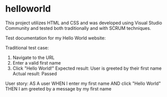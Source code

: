# helloworld

This project utilizes HTML and CSS and was developed using Visual Studio Community and tested both traditionally and with SCRUM techniques. 

Test documentation for my Hello World website:

Traditional test case:
1.	Navigate to the URL
2.	Enter a valid first name
3.	Click "Hello World!"
Expected result: User is greeted by their first name
Actual result: Passed

User story:
AS A user WHEN I enter my first name AND click "Hello World" THEN I am greeted by a message by my first name
